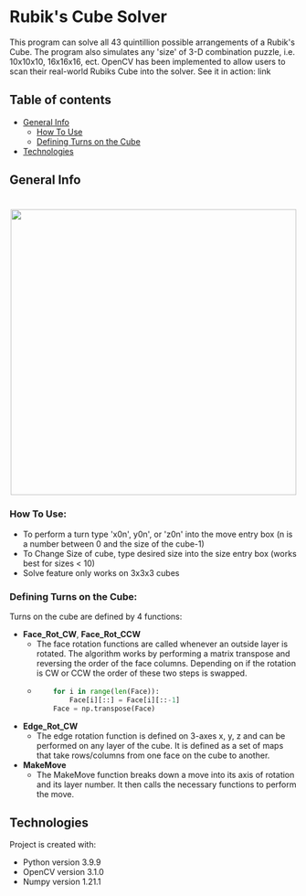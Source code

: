 # Rubik's Cube Solver
This program can solve all 43 quintillion possible arrangements of a Rubik's Cube. The program also simulates any 'size' of 3-D combination puzzle, i.e. 10x10x10, 16x16x16, ect. OpenCV has been implemented to allow users to scan their real-world Rubiks Cube into the solver. See it in action: link

## Table of contents 
* [General Info](#general-info)  
  * [How To Use](#How-To-Use)
  * [Defining Turns on the Cube](#Defining-Turns-on-the-Cube)
* [Technologies](#technologies)

## General Info
<div align="center">
<h1><img src="https://github.com/JustinValentine/RubiksCube/blob/main/Images/Solve.gif" width="500px"></h1>
<div align="left">
 
### How To Use:
- To perform a turn type 'x0n', y0n', or 'z0n' into the move entry box (n is a number between 0 and the size of the cube-1)
- To Change Size of cube, type desired size into the size entry box (works best for sizes < 10)
- Solve feature only works on 3x3x3 cubes 
 
### Defining Turns on the Cube:
Turns on the cube are defined by 4 functions:
* **Face_Rot_CW**, **Face_Rot_CCW**
  * The face rotation functions are called whenever an outside layer is rotated. The algorithm works by performing a matrix transpose and reversing the order of the face columns. Depending on if the rotation is CW or CCW the order of these two steps is swapped. 
  * ```python 
        for i in range(len(Face)):
            Face[i][::] = Face[i][::-1]
        Face = np.transpose(Face)
    ```   
* **Edge_Rot_CW**
  * The edge rotation function is defined on 3-axes x, y, z and can be performed on any layer of the cube. It is defined as a set of maps that take rows/columns from one face on the cube to another.
* **MakeMove**   
  * The MakeMove function breaks down a move into its axis of rotation and its layer number. It then calls the necessary functions to perform the move.  

## Technologies
Project is created with:
* Python version 3.9.9
* OpenCV version 3.1.0
* Numpy version 1.21.1
